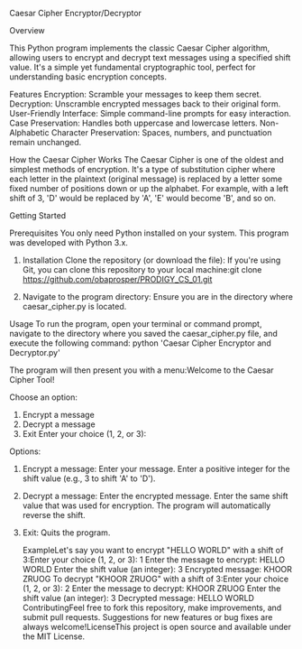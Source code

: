 Caesar Cipher Encryptor/Decryptor

Overview

This Python program implements the classic Caesar Cipher algorithm, allowing users to encrypt and decrypt text messages using a specified shift value. It's a simple yet fundamental cryptographic tool, perfect for understanding basic encryption concepts.

Features
Encryption: Scramble your messages to keep them secret.
Decryption: Unscramble encrypted messages back to their original form.
User-Friendly Interface: Simple command-line prompts for easy interaction.
Case Preservation: Handles both uppercase and lowercase letters.
Non-Alphabetic Character Preservation: Spaces, numbers, and punctuation remain unchanged.

How the Caesar Cipher Works
The Caesar Cipher is one of the oldest and simplest methods of encryption. It's a type of substitution cipher where each letter in the plaintext (original message) is replaced by a letter some fixed number of positions down or up the alphabet. For example, with a left shift of 3, 'D' would be replaced by 'A', 'E' would become 'B', and so on.

Getting Started

Prerequisites
You only need Python installed on your system. This program was developed with Python 3.x.
1. Installation
Clone the repository (or download the file):
If you're using Git, you can clone this repository to your local machine:git clone https://github.com/obaprosper/PRODIGY_CS_01.git

2. Navigate to the program directory:
Ensure you are in the directory where caesar_cipher.py is located.

Usage
To run the program, open your terminal or command prompt, navigate to the directory where you saved the caesar_cipher.py file, and execute the following command:
python 'Caesar Cipher Encryptor and Decryptor.py'

The program will then present you with a menu:Welcome to the Caesar Cipher Tool!

Choose an option:
1. Encrypt a message
2. Decrypt a message
3. Exit
Enter your choice (1, 2, or 3):

Options:
1. Encrypt a message:
   Enter your message.
   Enter a positive integer for the shift value (e.g., 3 to shift 'A' to 'D').
2. Decrypt a message:
   Enter the encrypted message.
   Enter the same shift value that was used for encryption. The program will automatically reverse the shift.
3. Exit:
   Quits the program.

   ExampleLet's say you want to encrypt "HELLO WORLD" with a shift of 3:Enter your choice (1, 2, or 3): 1
Enter the message to encrypt: HELLO WORLD
Enter the shift value (an integer): 3
Encrypted message: KHOOR ZRUOG
To decrypt "KHOOR ZRUOG" with a shift of 3:Enter your choice (1, 2, or 3): 2
Enter the message to decrypt: KHOOR ZRUOG
Enter the shift value (an integer): 3
Decrypted message: HELLO WORLD
ContributingFeel free to fork this repository, make improvements, and submit pull requests. Suggestions for new features or bug fixes are always welcome!LicenseThis project is open source and available under the MIT License.
